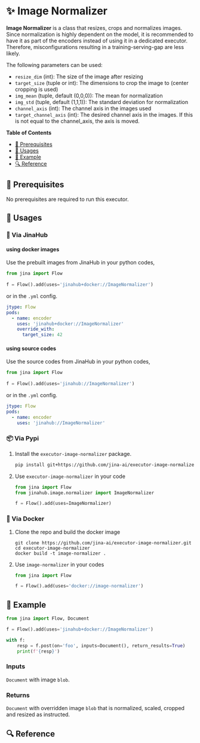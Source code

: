 # ✨ Image Normalizer

**Image Normalizer** is a class that resizes, crops and normalizes images.
Since normalization is highly dependent on the model, 
it is recommended to have it as part of the encoders instead of using it in a dedicated executor.
Therefore, misconfigurations resulting in a training-serving-gap are less likely.

The following parameters can be used:

- `resize_dim` (int): The size of the image after resizing
- `target_size` (tuple or int): The dimensions to crop the image to (center cropping is used)
- `img_mean` (tuple, default (0,0,0)): The mean for normalization
- `img_std` (tuple, default (1,1,1)): The standard deviation for normalization
- `channel_axis` (int): The channel axis in the images used
- `target_channel_axis` (int): The desired channel axis in the images. If this is not equal to the channel_axis, the axis is moved.


<!-- START doctoc generated TOC please keep comment here to allow auto update -->
<!-- DON'T EDIT THIS SECTION, INSTEAD RE-RUN doctoc TO UPDATE -->
**Table of Contents**

- [🌱 Prerequisites](#-prerequisites)
- [🚀 Usages](#-usages)
- [🎉️ Example](#%EF%B8%8F-example)
- [🔍️ Reference](#%EF%B8%8F-reference)

<!-- END doctoc generated TOC please keep comment here to allow auto update -->

## 🌱 Prerequisites

No prerequisites are required to run this executor. 

## 🚀 Usages

### 🚚 Via JinaHub

#### using docker images
Use the prebuilt images from JinaHub in your python codes, 

```python
from jina import Flow
	
f = Flow().add(uses='jinahub+docker://ImageNormalizer')
```

or in the `.yml` config.
	
```yaml
jtype: Flow
pods:
  - name: encoder
    uses: 'jinahub+docker://ImageNormalizer'
    override_with: 
      target_size: 42
``` 

#### using source codes
Use the source codes from JinaHub in your python codes,

```python
from jina import Flow
	
f = Flow().add(uses='jinahub://ImageNormalizer')
```

or in the `.yml` config.

```yaml
jtype: Flow
pods:
  - name: encoder
    uses: 'jinahub://ImageNormalizer'
```


### 📦️ Via Pypi

1. Install the `executor-image-normalizer` package.

	```bash
	pip install git+https://github.com/jina-ai/executor-image-normalizer.git
	```

1. Use `executor-image-normalizer` in your code

	```python
	from jina import Flow
	from jinahub.image.normalizer import ImageNormalizer
	
	f = Flow().add(uses=ImageNormalizer)
	```


### 🐳 Via Docker

1. Clone the repo and build the docker image

	```shell
	git clone https://github.com/jina-ai/executor-image-normalizer.git
	cd executor-image-normalizer
	docker build -t image-normalizer .
	```

1. Use `image-normalizer` in your codes

	```python
	from jina import Flow
	
	f = Flow().add(uses='docker://image-normalizer')
	```
	

## 🎉️ Example 


```python
from jina import Flow, Document

f = Flow().add(uses='jinahub+docker://ImageNormalizer')

with f:
    resp = f.post(on='foo', inputs=Document(), return_results=True)
    print(f'{resp}')
```

### Inputs 

`Document` with image `blob`.

### Returns

`Document` with overridden image `blob` that is normalized, scaled, cropped and resized as instructed.


## 🔍️ Reference
